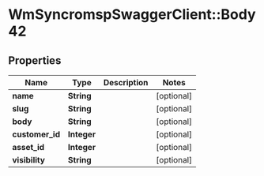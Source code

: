 # WmSyncromspSwaggerClient::Body42

## Properties
Name | Type | Description | Notes
------------ | ------------- | ------------- | -------------
**name** | **String** |  | [optional] 
**slug** | **String** |  | [optional] 
**body** | **String** |  | [optional] 
**customer_id** | **Integer** |  | [optional] 
**asset_id** | **Integer** |  | [optional] 
**visibility** | **String** |  | [optional] 

